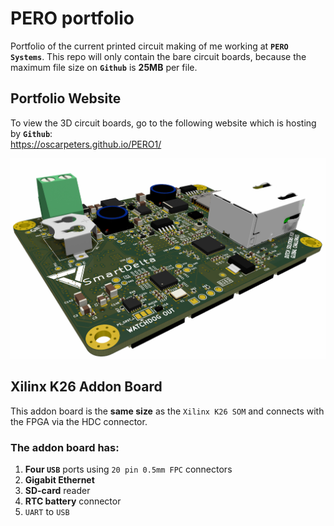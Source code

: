 # PERO portfolio
Portfolio of the current printed circuit making of me working at **`PERO Systems`**. This repo will only contain the bare circuit boards, because the maximum file size on **`Github`** is **25MB** per file.

## Portfolio Website 
To view the 3D circuit boards, go to the following website which is hosting by **`Github`**:  
https://oscarpeters.github.io/PERO1/

![Top side PCB](https://github.com/oscarpeters/PERO1/blob/main/pictures/pero1.PNG)
## Xilinx K26 Addon Board
This addon board is the **same size** as the `Xilinx K26 SOM` and connects with the FPGA via the HDC connector. 

### The addon board has:
1. **Four `USB`** ports using `20 pin 0.5mm FPC` connectors
1. **Gigabit Ethernet**
1. **SD-card** reader
1. **RTC battery** connector
1. `UART` to `USB`
